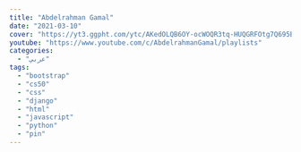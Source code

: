 ```yaml
---
title: "Abdelrahman Gamal"
date: "2021-03-10"
cover: "https://yt3.ggpht.com/ytc/AKedOLQB6OY-ocWOQR3tq-HUQGRFOtg7Q695B08kkHX64A=s88-c-k-c0x00ffffff-no-rj"
youtube: "https://www.youtube.com/c/AbdelrahmanGamal/playlists"
categories:
  - "عربي"
tags:
  - "bootstrap"
  - "cs50"
  - "css"
  - "django"
  - "html"
  - "javascript"
  - "python"
  - "pin"
---
```

